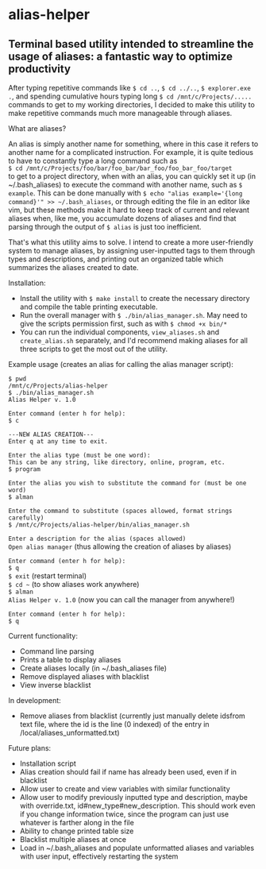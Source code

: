 # alias-helper

## Terminal based utility intended to streamline the usage of aliases: a fantastic way to optimize productivity

After typing repetitive commands like `$ cd ..`, `$ cd ../..`, `$ explorer.exe .`, and spending cumulative hours typing long `$ cd /mnt/c/Projects/.....` commands to get to my working directories, I decided to make this utility to make repetitive commands much more manageable through aliases.

What are aliases?

An alias is simply another name for something, where in this case it refers to another name for a complicated instruction. For example, it is quite tedious to have to constantly type a long command such as  
`$ cd /mnt/c/Projects/foo/bar/foo_bar/bar_foo/foo_bar_foo/target`  
to get to a project directory, when with an alias, you can quickly set it up (in ~/.bash_aliases) to execute the command with another name, such as `$ example`. This can be done manually with `$ echo "alias example='{long command}'" >> ~/.bash_aliases`, or through editing the file in an editor like vim, but these methods make it hard to keep track of current and relevant aliases when, like me, you accumulate dozens of aliases and find that parsing through the output of `$ alias` is just too inefficient.

That's what this utility aims to solve. I intend to create a more user-friendly system to manage aliases, by assigning user-inputted tags to them through types and descriptions, and printing out an organized table which summarizes the aliases created to date.

Installation:

- Install the utility with `$ make install` to create the necessary directory and compile the table printing executable.
- Run the overall manager with `$ ./bin/alias_manager.sh`. May need to give the scripts permission first, such as with `$ chmod +x bin/*`
- You can run the individual components, `view_aliases.sh` and `create_alias.sh` separately, and I'd recommend making aliases for all three scripts to get the most out of the utility.

Example usage (creates an alias for calling the alias manager script):

`$ pwd`  
`/mnt/c/Projects/alias-helper`  
`$ ./bin/alias_manager.sh`  
`Alias Helper v. 1.0`  

`Enter command (enter h for help):`  
`$ c`  

`---NEW ALIAS CREATION---`  
`Enter q at any time to exit.`  

`Enter the alias type (must be one word):`  
`This can be any string, like directory, online, program, etc.`  
`$ program`  

`Enter the alias you wish to substitute the command for (must be one word)`  
`$ alman`  

`Enter the command to substitute (spaces allowed, format strings carefully)`  
`$ /mnt/c/Projects/alias-helper/bin/alias_manager.sh`  

`Enter a description for the alias (spaces allowed)`  
`Open alias manager` (thus allowing the creation of aliases by aliases)  

`Enter command (enter h for help):`  
`$ q`  
`$ exit` (restart terminal)  
`$ cd ~` (to show aliases work anywhere)  
`$ alman`  
`Alias Helper v. 1.0` (now you can call the manager from anywhere!)  

`Enter command (enter h for help):`  
`$ q`  

Current functionality:

- Command line parsing
- Prints a table to display aliases
- Create aliases locally (in ~/.bash_aliases file)
- Remove displayed aliases with blacklist
- View inverse blacklist

In development:

- Remove aliases from blacklist (currently just manually delete idsfrom text file, where the id is the line (0 indexed) of the entry in /local/aliases_unformatted.txt)

Future plans:

- Installation script
- Alias creation should fail if name has already been used, even if in blacklist
- Allow user to create and view variables with similar functionality
- Allow user to modify previously inputted type and description, maybe with override.txt, id#new_type#new_description. This should work even if you change information twice, since the program can just use whatever is farther along in the file
- Ability to change printed table size
- Blacklist multiple aliases at once
- Load in ~/.bash_aliases and populate unformatted aliases and variables with user input, effectively restarting the system
